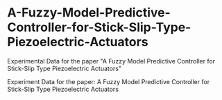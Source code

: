 # A-Fuzzy-Model-Predictive-Controller-for-Stick-Slip-Type-Piezoelectric-Actuators
Experimental Data for the paper "A Fuzzy Model Predictive Controller for Stick-Slip Type Piezoelectric Actuators"

Experiment Data for the paper: A Fuzzy Model Predictive Controller for Stick-Slip Type Piezoelectric Actuators

